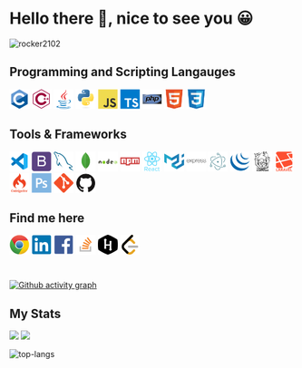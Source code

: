 # Hello there 👋, nice to see you 😀

<img src="https://komarev.com/ghpvc/?username=rocker2102&color=blueviolet&label=Profile+Views" alt="rocker2102" />

## Programming and Scripting Langauges

<img src="https://raw.githubusercontent.com/Rocker2102/Rocker2102/master/icons/c/c-original.svg" alt="c" width="35" height="35"/> <img src="https://raw.githubusercontent.com/Rocker2102/Rocker2102/master/icons/cplusplus/cplusplus-line.svg" alt="c++" width="35" height="35"/> 
<img src="https://raw.githubusercontent.com/Rocker2102/Rocker2102/master/icons/java/java-original.svg" alt="java" width="35" height="35"/> <img src="https://raw.githubusercontent.com/Rocker2102/Rocker2102/master/icons/python/python-original.svg" alt="python" width="35" height="35"/> <img src="https://raw.githubusercontent.com/Rocker2102/Rocker2102/master/icons/javascript/javascript-original.svg" alt="javascript" width="35" height="35"/> <img src="https://raw.githubusercontent.com/Rocker2102/Rocker2102/master/icons/typescript/typescript-plain.svg" alt="typescript" width="35" height="35"/> <img src="https://raw.githubusercontent.com/Rocker2102/Rocker2102/master/icons/php/php-original.svg" alt="php" width="35" height="35"/> <img src="https://raw.githubusercontent.com/Rocker2102/Rocker2102/master/icons/html5/html5-original.svg" alt="html5" width="35" height="35"/> <img src="https://raw.githubusercontent.com/Rocker2102/Rocker2102/master/icons/css3/css3-original.svg" alt="css3" width="35" height="35"/>

## Tools & Frameworks

<img src="https://raw.githubusercontent.com/Rocker2102/Rocker2102/master/icons/visualstudio/visualstudio-code-plain.svg" alt="vscode" width="35" height="35"/> <img src="https://raw.githubusercontent.com/Rocker2102/Rocker2102/master/icons/bootstrap/bootstrap-plain.svg" alt="bootstrap" width="35" height="35"/> <img src="https://raw.githubusercontent.com/Rocker2102/Rocker2102/master/icons/mysql/mysql-original.svg" alt="mysql" width="35" height="35"/> <img src="https://raw.githubusercontent.com/Rocker2102/Rocker2102/master/icons/mongodb/mongodb-original.svg" alt="mongodb" width="35" height="35"/> <img src="https://raw.githubusercontent.com/Rocker2102/Rocker2102/master/icons/nodejs/nodejs-original-wordmark.svg" alt="nodejs" width="35" height="35"/> <img src="https://raw.githubusercontent.com/Rocker2102/Rocker2102/master/icons/npm/npm-original-wordmark.svg" alt="npm" width="35" height="35"/>
<img src="https://raw.githubusercontent.com/Rocker2102/Rocker2102/master/icons/reactjs/react-original.svg" alt="react" width="35" height="35"/> <img src="https://raw.githubusercontent.com/Rocker2102/Rocker2102/master/icons/material-ui/materialui-original.svg" alt="material-ui" width="35" height="35"/> 
<img src="https://raw.githubusercontent.com/Rocker2102/Rocker2102/master/icons/express-js/express-original-wordmark.svg" alt="express" width="35" height="35"/> <img src="https://raw.githubusercontent.com/Rocker2102/Rocker2102/master/icons/electron/electron-original.svg" alt="electron" width="35" height="35"/> 
 <img src="https://raw.githubusercontent.com/Rocker2102/Rocker2102/master/icons/jquery/jquery-original.svg" alt="jquery" width="35" height="35"/>
<img src="https://raw.githubusercontent.com/Rocker2102/Rocker2102/master/icons/composer/composer-line-wordmark.svg" alt="composer" width="35" height="35"/> <img src="https://raw.githubusercontent.com/Rocker2102/Rocker2102/master/icons/laravel/laravel-plain-wordmark.svg" alt="laravel" width="35" height="35"/> <img src="https://raw.githubusercontent.com/Rocker2102/Rocker2102/master/icons/codeigniter/codeigniter-plain-wordmark.svg" alt="codeigniter" width="35" height="35"/> <img src="https://raw.githubusercontent.com/Rocker2102/Rocker2102/master/icons/photoshop/photoshop-plain.svg" alt="photoshop" width="35" height="35"/> <img src="https://raw.githubusercontent.com/Rocker2102/Rocker2102/master/icons/git/git-original.svg" alt="git" width="35" height="35"/> <img src="https://raw.githubusercontent.com/Rocker2102/Rocker2102/master/icons/github/github-original.svg" alt="git" width="35" height="35"/>


## Find me here 

<a href="http://website-rocker2102.vercel.app/" target="_blank"><img align="center" src="https://raw.githubusercontent.com/Rocker2102/Rocker2102/master/icons/chrome/chrome-original.svg" alt="rocker2102" height="35" width="35" /></a>
<a href="https://www.linkedin.com/in/rocker2102/" target="_blank"><img align="center" src="https://raw.githubusercontent.com/Rocker2102/Rocker2102/master/icons/linkedin/linkedin-original.svg" alt="rocker2102" height="35" width="35" /></a>
<a href="https://www.facebook.com/rocker2102" target="_blank"><img align="center" src="https://raw.githubusercontent.com/Rocker2102/Rocker2102/master/icons/facebook/facebook-original.svg" alt="rocker2102" height="35" width="35" /></a>
<a href="https://stackoverflow.com/users/11625355/rocker2102" target="_blank"><img align="center" src="https://raw.githubusercontent.com/Rocker2102/Rocker2102/master/icons/stackoverflow/stackoverflow-original.svg" alt="rocker2102" height="35" width="35" /></a>
<a href="https://www.hackerrank.com/Rocker2102" target="_blank"><img align="center" src="https://raw.githubusercontent.com/Rocker2102/Rocker2102/master/icons/hackerrank/hackerrank-original.svg" alt="rocker2102" height="35" width="35" /></a>
<a href="https://leetcode.com/rocker2102/" target="_blank"><img align="center" src="https://raw.githubusercontent.com/Rocker2102/Rocker2102/master/icons/leetcode/leetcode-iconscout-icon54.svg" alt="rocker2102" height="35" width="35" /></a>

<br />

[![Github activity graph](https://activity-graph.herokuapp.com/graph?username=Rocker2102&theme=react-dark&hide_border=true&color=BDDFFF&line=6E93B5&point=BDDFFF)](https://git.io/Rocker2102&hide_border=true)

## My Stats

<p align="left">
  <img width="49.5%" src="https://github-readme-stats.vercel.app/api/?username=Rocker2102&theme=prussian&show_icons=true&count_private=true&hide_border=true" />
    <img width="49.5%" src="http://github-readme-streak-stats.herokuapp.com?user=Rocker2102&theme=prussian&hide_border=true" />
</p>

<p align="left">
    <img width="49.5%" src="https://github-readme-stats.vercel.app/api/top-langs/?username=Rocker2102&theme=prussian&hide_border=true&layout=compact&count_private=true&hide=html,css,blade,shell" alt="top-langs" />
</p>
